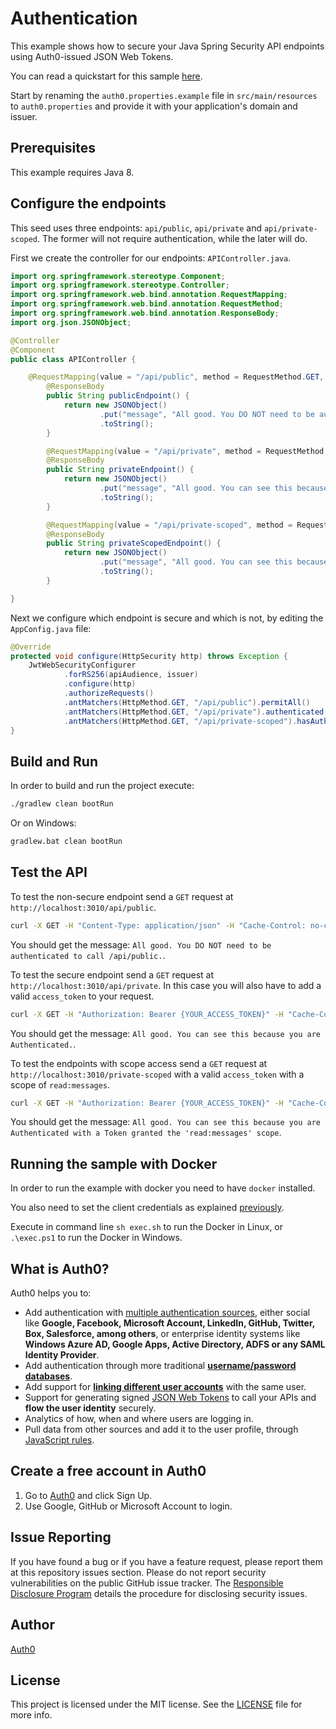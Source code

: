 # Authentication

This example shows how to secure your Java Spring Security API endpoints using Auth0-issued JSON Web Tokens.

You can read a quickstart for this sample [here](https://auth0.com/docs/quickstart/backend/java-spring-security/01-authorization).

Start by renaming the `auth0.properties.example` file in `src/main/resources` to `auth0.properties` and provide it with your application's domain and issuer.

## Prerequisites

This example requires Java 8.

## Configure the endpoints

This seed uses three endpoints: `api/public`, `api/private` and `api/private-scoped`. The former will not require authentication, while the later will do.

First we create the controller for our endpoints: `APIController.java`.

```java
import org.springframework.stereotype.Component;
import org.springframework.stereotype.Controller;
import org.springframework.web.bind.annotation.RequestMapping;
import org.springframework.web.bind.annotation.RequestMethod;
import org.springframework.web.bind.annotation.ResponseBody;
import org.json.JSONObject;

@Controller
@Component
public class APIController {

	@RequestMapping(value = "/api/public", method = RequestMethod.GET, produces = "application/json")
        @ResponseBody
        public String publicEndpoint() {
            return new JSONObject()
                    .put("message", "All good. You DO NOT need to be authenticated to call /api/public.")
                    .toString();
        }

        @RequestMapping(value = "/api/private", method = RequestMethod.GET, produces = "application/json")
        @ResponseBody
        public String privateEndpoint() {
            return new JSONObject()
                    .put("message", "All good. You can see this because you are Authenticated.")
                    .toString();
        }

        @RequestMapping(value = "/api/private-scoped", method = RequestMethod.GET, produces = "application/json")
        @ResponseBody
        public String privateScopedEndpoint() {
            return new JSONObject()
                    .put("message", "All good. You can see this because you are Authenticated with a Token granted the 'read:messages' scope")
                    .toString();
        }

}
```

Next we configure which endpoint is secure and which is not, by editing the `AppConfig.java` file:

```java
@Override
protected void configure(HttpSecurity http) throws Exception {
    JwtWebSecurityConfigurer
            .forRS256(apiAudience, issuer)
            .configure(http)
            .authorizeRequests()
            .antMatchers(HttpMethod.GET, "/api/public").permitAll()
            .antMatchers(HttpMethod.GET, "/api/private").authenticated()
            .antMatchers(HttpMethod.GET, "/api/private-scoped").hasAuthority("read:messages");
}
```

## Build and Run

In order to build and run the project execute:

```sh
./gradlew clean bootRun
```

Or on Windows:

```sh
gradlew.bat clean bootRun
```

## Test the API

To test the non-secure endpoint send a `GET` request at `http://localhost:3010/api/public`.

```bash
curl -X GET -H "Content-Type: application/json" -H "Cache-Control: no-cache" "http://localhost:3010/api/public"
```

You should get the message: `All good. You DO NOT need to be authenticated to call /api/public.`.

To test the secure endpoint send a `GET` request at `http://localhost:3010/api/private`. In this case you will also have to add a valid `access_token` to your request.

```bash
curl -X GET -H "Authorization: Bearer {YOUR_ACCESS_TOKEN}" -H "Cache-Control: no-cache" "http://localhost:3010/api/private"
```

You should get the message: `All good. You can see this because you are Authenticated.`.

To test the endpoints with scope access send a `GET` request at `http://localhost:3010/private-scoped` with a valid `access_token` with a scope of `read:messages`.

```bash
curl -X GET -H "Authorization: Bearer {YOUR_ACCESS_TOKEN}" -H "Cache-Control: no-cache" "http://localhost:3010/api/private-scoped"
```

You should get the message: `All good. You can see this because you are Authenticated with a Token granted the 'read:messages' scope`.

## Running the sample with Docker

In order to run the example with docker you need to have `docker` installed.

You also need to set the client credentials as explained [previously](#authentication).

Execute in command line `sh exec.sh` to run the Docker in Linux, or `.\exec.ps1` to run the Docker in Windows.

## What is Auth0?

Auth0 helps you to:

* Add authentication with [multiple authentication sources](https://docs.auth0.com/identityproviders),
either social like **Google, Facebook, Microsoft Account, LinkedIn, GitHub, Twitter, Box, Salesforce, among others**,
or enterprise identity systems like **Windows Azure AD, Google Apps, Active Directory, ADFS or any SAML Identity Provider**.
* Add authentication through more traditional **[username/password databases](https://docs.auth0.com/mysql-connection-tutorial)**.
* Add support for **[linking different user accounts](https://docs.auth0.com/link-accounts)** with the same user.
* Support for generating signed [JSON Web Tokens](https://docs.auth0.com/jwt) to call your APIs and **flow the user identity** securely.
* Analytics of how, when and where users are logging in.
* Pull data from other sources and add it to the user profile, through [JavaScript rules](https://docs.auth0.com/rules).

## Create a free account in Auth0

1. Go to [Auth0](https://auth0.com) and click Sign Up.
2. Use Google, GitHub or Microsoft Account to login.

## Issue Reporting

If you have found a bug or if you have a feature request, please report them at this repository issues section.
Please do not report security vulnerabilities on the public GitHub issue tracker.
The [Responsible Disclosure Program](https://auth0.com/whitehat) details the procedure for disclosing security issues.

## Author

[Auth0](https://auth0.com)

## License

This project is licensed under the MIT license. See the [LICENSE](LICENSE) file for more info.
